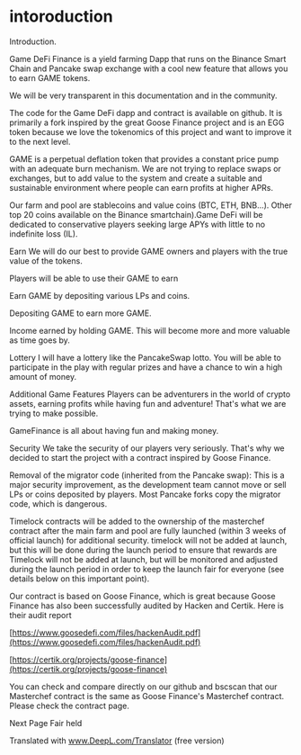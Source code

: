 # intoroduction

Introduction.

Game DeFi Finance is a yield farming Dapp that runs on the Binance Smart Chain and Pancake swap exchange with a cool new feature that allows you to earn GAME tokens.

We will be very transparent in this documentation and in the community.

The code for the Game DeFi dapp and contract is available on github. It is primarily a fork inspired by the great Goose Finance project and is an EGG token because we love the tokenomics of this project and want to improve it to the next level.

GAME is a perpetual deflation token that provides a constant price pump with an adequate burn mechanism. We are not trying to replace swaps or exchanges, but to add value to the system and create a suitable and sustainable environment where people can earn profits at higher APRs.

Our farm and pool are stablecoins and value coins \(BTC, ETH, BNB...\). Other top 20 coins available on the Binance smartchain\).Game DeFi will be dedicated to conservative players seeking large APYs with little to no indefinite loss \(IL\).

Earn We will do our best to provide GAME owners and players with the true value of the tokens.

Players will be able to use their GAME to earn

Earn GAME by depositing various LPs and coins.

Depositing GAME to earn more GAME.

Income earned by holding GAME. This will become more and more valuable as time goes by.

Lottery I will have a lottery like the PancakeSwap lotto. You will be able to participate in the play with regular prizes and have a chance to win a high amount of money.

Additional Game Features Players can be adventurers in the world of crypto assets, earning profits while having fun and adventure! That's what we are trying to make possible.

GameFinance is all about having fun and making money.

Security We take the security of our players very seriously. That's why we decided to start the project with a contract inspired by Goose Finance.

Removal of the migrator code \(inherited from the Pancake swap\): This is a major security improvement, as the development team cannot move or sell LPs or coins deposited by players. Most Pancake forks copy the migrator code, which is dangerous.

Timelock contracts will be added to the ownership of the masterchef contract after the main farm and pool are fully launched \(within 3 weeks of official launch\) for additional security. timelock will not be added at launch, but this will be done during the launch period to ensure that rewards are Timelock will not be added at launch, but will be monitored and adjusted during the launch period in order to keep the launch fair for everyone \(see details below on this important point\).

Our contract is based on Goose Finance, which is great because Goose Finance has also been successfully audited by Hacken and Certik. Here is their audit report

[https://www.goosedefi.com/files/hackenAudit.pdf](https://www.goosedefi.com/files/hackenAudit.pdf)

[https://certik.org/projects/goose-finance](https://certik.org/projects/goose-finance)

You can check and compare directly on our github and bscscan that our Masterchef contract is the same as Goose Finance's Masterchef contract. Please check the contract page.

Next Page Fair held

Translated with www.DeepL.com/Translator \(free version\)

